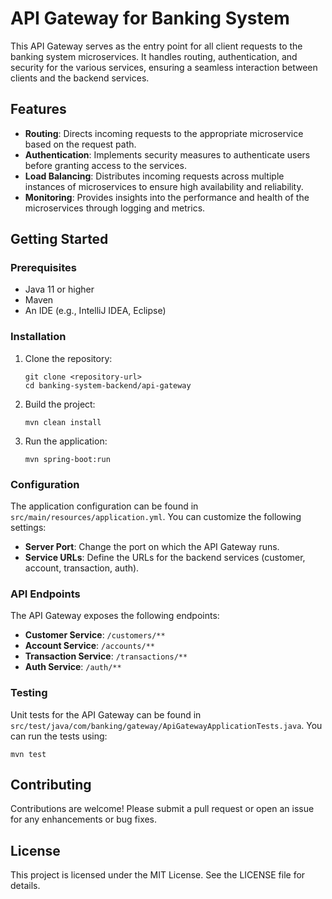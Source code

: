 # API Gateway for Banking System

This API Gateway serves as the entry point for all client requests to the banking system microservices. It handles routing, authentication, and security for the various services, ensuring a seamless interaction between clients and the backend services.

## Features

- **Routing**: Directs incoming requests to the appropriate microservice based on the request path.
- **Authentication**: Implements security measures to authenticate users before granting access to the services.
- **Load Balancing**: Distributes incoming requests across multiple instances of microservices to ensure high availability and reliability.
- **Monitoring**: Provides insights into the performance and health of the microservices through logging and metrics.

## Getting Started

### Prerequisites

- Java 11 or higher
- Maven
- An IDE (e.g., IntelliJ IDEA, Eclipse)

### Installation

1. Clone the repository:
   ```
   git clone <repository-url>
   cd banking-system-backend/api-gateway
   ```

2. Build the project:
   ```
   mvn clean install
   ```

3. Run the application:
   ```
   mvn spring-boot:run
   ```

### Configuration

The application configuration can be found in `src/main/resources/application.yml`. You can customize the following settings:

- **Server Port**: Change the port on which the API Gateway runs.
- **Service URLs**: Define the URLs for the backend services (customer, account, transaction, auth).

### API Endpoints

The API Gateway exposes the following endpoints:

- **Customer Service**: `/customers/**`
- **Account Service**: `/accounts/**`
- **Transaction Service**: `/transactions/**`
- **Auth Service**: `/auth/**`

### Testing

Unit tests for the API Gateway can be found in `src/test/java/com/banking/gateway/ApiGatewayApplicationTests.java`. You can run the tests using:

```
mvn test
```

## Contributing

Contributions are welcome! Please submit a pull request or open an issue for any enhancements or bug fixes.

## License

This project is licensed under the MIT License. See the LICENSE file for details.
